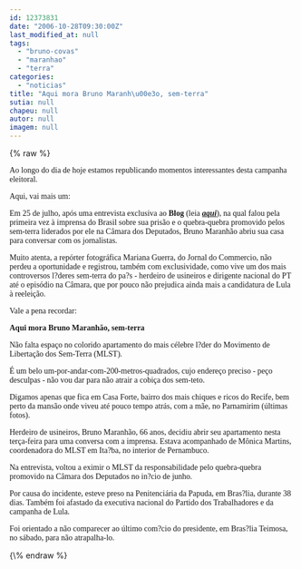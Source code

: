 ```yaml
---
id: 12373831
date: "2006-10-28T09:30:00Z"
last_modified_at: null
tags:
  - "bruno-covas"
  - "maranhao"
  - "terra"
categories:
  - "noticias"
title: "Aqui mora Bruno Maranh\u00e3o, sem-terra"
sutia: null
chapeu: null
autor: null
imagem: null
---
```

{\% raw %}
<p><span style="font-family: Verdana;">Ao longo do dia de hoje estamos republicando momentos interessantes desta campanha eleitoral. </span></p>
<p><span style="font-family: Verdana;">Aqui, vai mais um:</span></p>
<p><span style="font-family: Verdana;">Em 25 de julho, ap&oacute;s uma entrevista exclusiva ao <strong>Blog</strong> (leia <strong><em><a href="https://jc3.uol.com.br/blogs/jc/2006/07/18/index.php#117" target="_blank" rel="noopener noreferrer">aqui</a></em></strong>), na qual falou pela primeira vez &agrave; imprensa do Brasil sobre sua pris&atilde;o e o quebra-quebra promovido pelos sem-terra liderados por ele na C&acirc;mara dos Deputados, Bruno Maranh&atilde;o abriu sua casa para conversar com os jornalistas.</span></p>
<p><span style="font-family: Verdana;">Muito atenta, a rep&oacute;rter fotogr&aacute;fica Mariana Guerra, do Jornal do Commercio, n&atilde;o perdeu a oportunidade e registrou, tamb&eacute;m com exclusividade, como vive um dos mais controversos l?deres sem-terra do pa?s - herdeiro de usineiros e dirigente nacional do PT at&eacute; o epis&oacute;dio na C&acirc;mara, que por pouco n&atilde;o prejudica ainda mais a candidatura de Lula &agrave; reelei&ccedil;&atilde;o.</span></p>
<p><span style="font-family: Verdana;">Vale a pena recordar:</span></p>
<p><span style="font-family: Verdana;"><strong>Aqui mora Bruno Maranh&atilde;o, sem-terra</strong></span></p>
<p><span style="font-family: Verdana;">N&atilde;o falta espa&ccedil;o no colorido apartamento do mais c&eacute;lebre l?der do Movimento de Liberta&ccedil;&atilde;o dos Sem-Terra (MLST). </span></p>
<p><span style="font-family: Verdana;">&Eacute; um belo um-por-andar-com-200-metros-quadrados, cujo endere&ccedil;o preciso - pe&ccedil;o desculpas - n&atilde;o vou dar para n&atilde;o atrair a cobi&ccedil;a dos sem-teto.</span></p>
<p><span style="font-family: Verdana;">Digamos apenas que fica em Casa Forte, bairro dos mais chiques e ricos do Recife, bem perto da mans&atilde;o onde viveu at&eacute; pouco tempo atr&aacute;s, com a m&atilde;e, no Parnamirim (&uacute;ltimas fotos).</span></p>
<p><span style="font-family: Verdana;">Herdeiro de usineiros, Bruno Maranh&atilde;o, 66 anos, decidiu abrir seu apartamento nesta ter&ccedil;a-feira para uma conversa com a imprensa. Estava acompanhado de M&ocirc;nica Martins, coordenadora do MLST em Ita?ba, no interior de Pernambuco.</span></p>
<p><span style="font-family: Verdana;">Na entrevista, voltou a eximir o MLST da responsabilidade pelo quebra-quebra promovido na C&acirc;mara dos Deputados no in?cio de junho.</span></p>
<p><span style="font-family: Verdana;">Por causa do incidente, esteve preso na Penitenci&aacute;ria da Papuda, em Bras?lia, durante 38 dias. Tamb&eacute;m foi afastado da executiva nacional do Partido dos Trabalhadores e da campanha de Lula.</span></p>
<p><span style="font-family: Verdana;">Foi orientado a n&atilde;o comparecer ao &uacute;ltimo com?cio do presidente, em Bras?lia Teimosa, no s&aacute;bado, para n&atilde;o atrapalha-lo.</span></p>
{\% endraw %}